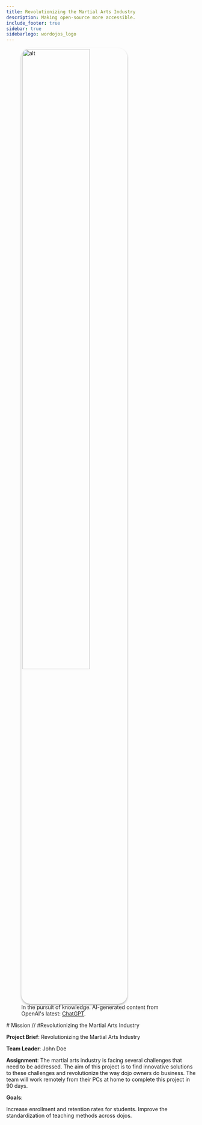 ```yaml
---
title: Revolutionizing the Martial Arts Industry
description: Making open-source more accessible.
include_footer: true
sidebar: true
sidebarlogo: wordojos_logo
---
```

<figure>
    <img src='/uploads/mechs/Barista.png' style="width: 65%;height: 65%;padding: 3px; box-shadow: 0 3px 5px rgba(0,0,0,.3);border-radius: 25px;overflow: hidden;border: none;" align="middle"; alt='alt'; alt='student in hoody with laptop';/>
    <figcaption>In the pursuit of knowledge.  AI-generated content from OpenAI's latest: <a href="https://openai.com/blog/chatgpt/" >ChatGPT</a>.</figcaption>
</figure>
# Mission // #Revolutionizing the Martial Arts Industry

**Project Brief**: Revolutionizing the Martial Arts Industry

**Team Leader**: John Doe

**Assignment**: The martial arts industry is facing several challenges that need to be addressed. The aim of this project is to find innovative solutions to these challenges and revolutionize the way dojo owners do business. The team will work remotely from their PCs at home to complete this project in 90 days.

**Goals**:

Increase enrollment and retention rates for students.
Improve the standardization of teaching methods across dojos.